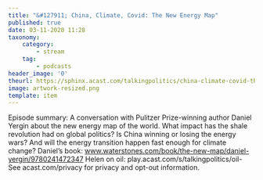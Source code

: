 ```yaml
---
title: "&#127911; China, Climate, Covid: The New Energy Map"
published: true
date: 03-11-2020 11:28
taxonomy:
    category:
        - stream
    tag:
        - podcasts
header_image: '0'
theurl: https://sphinx.acast.com/talkingpolitics/china-climate-covid-thenewenergymap/media.mp3
image: artwork-resized.png
template: item
--- 
```

Episode summary: A conversation with Pulitzer Prize-winning author Daniel Yergin about the new energy map of the world. What impact has the shale revolution had on global politics? Is China winning or losing the energy wars? And will the energy transition happen fast enough for climate change? Daniel’s book: www.waterstones.com/book/the-new-map/daniel-yergin/9780241472347 Helen on oil: play.acast.com/s/talkingpolitics/oil- See acast.com/privacy for privacy and opt-out information.
